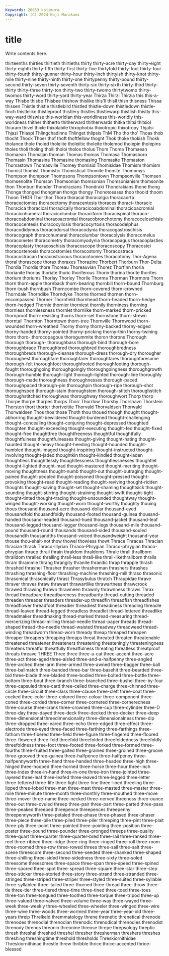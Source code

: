 ```yaml
---
Keywords: 20653 kojimura
Copyright: (C) 2024 Koji Murakami
---
```


# title

Write contents here.



 thirteenths thirties thirtieth thirtieths thirty thirty-acre thirty-day thirty-eight
thirty-eighth thirty-fifth thirty-first thirty-five thirtyfold thirty-foot thirty-four thirty-fourth thirty-gunner thirty-hour
thirty-inch thirtyish thirty-knot thirty-mile thirty-nine thirty-ninth thirty-one thirtypenny thirty-pound thirty-second
thirty-seven thirty-seventh thirty-six thirty-sixth thirty-third thirty-thirty thirty-three thirty-ton thirty-two thirty-twomo
thirtytwomo thirty-twomos thirty-word thirty-yard thirty-year Thirza Thirzi Thirzia this this-a-way
Thisbe thisbe Thisbee thishow thislike this'll thisll thisn thisness Thissa
thissen Thistle thistle thistlebird thistled thistle-down thistledown thistle-finch thistlelike thistleproof
thistlery thistles thistlewarp thistlish thistly this-way-ward thiswise this-worldian this-worldliness this-worldly
this-worldness thither thitherto thitherward thitherwards thitka thitsi thitsiol thiuram thivel
thixle thixolabile thixophobia thixotropic thixotropy Thjatsi Thjazi Thlaspi Thlingchadinne Thlinget
thlipsis ThM Tho tho tho' Thoas thob thocht Thock Thoer
thof thoft thoftfellow thoght Thok thoke thokish Thokk tholance thole
tholed tholeiite tholeiitic tholeite tholemod tholepin tholepins tholes tholi tholing
tholli tholoi tholos tholus Thom Thoma Thomaean thomaean Thomajan thoman
Thomas thomas Thomasa Thomasboro Thomasin Thomasina Thomasine thomasing Thomasite Thomaston
Thomastown Thomasville Thomey thomisid Thomisidae Thomism thomism Thomist thomist Thomistic
Thomistical Thomite thomite Thomomys Thompson thompson Thompsons Thompsontown Thompsonville Thomsen
thomsenolite Thomson Thomsonian thomsonian Thomsonianism thomsonite thon Thonburi thonder Thondracians
Thondraki Thondrakians thone thong Thonga thonged thongman thongs thongy Thonotosassa
thoo thooid thoom Thoon THOR Thor thor Thora thoracal thoracalgia
thoracaorta thoracectomies thoracectomy thoracentesis thoraces thoraci- thoracic Thoracica thoracical thoracically
thoracicoabdominal thoracicoacromial thoracicohumeral thoracicolumbar thoraciform thoracispinal thoraco- thoracoabdominal thoracoacromial thoracobronchotomy
thoracoceloschisis thoracocentesis thoracocyllosis thoracocyrtosis thoracodelphus thoracodidymus thoracodorsal thoracodynia thoracogastroschisis thoracograph
thoracohumeral thoracolumbar thoracolysis thoracomelus thoracometer thoracometry thoracomyodynia thoracopagus thoracoplasties thoracoplasty
thoracoschisis thoracoscope thoracoscopy Thoracostei thoracostenosis thoracostomies thoracostomy Thoracostraca thoracostracan thoracostracous
thoracotomies thoracotomy Thor-Agena thoral thorascope thorax thoraxes Thorazine Thorbert Thorburn
Thor-Delta Thordia Thordis thore Thoreau Thoreauvian Thorez Thorfinn thoria thorianite
thorias thoriate thoric thoriferous Thorin thorina thorite thorites thorium thoriums
Thorlay Thorley Thorlie Thorma Thorman Thormora Thorn thorn thorn-apple thornback
thorn-bearing thornbill thorn-bound Thornburg thorn-bush thornbush Thorncombe thorn-covered thorn-crowned Thorndale
Thorndike Thorndyke Thorne thorned thornen thorn-encompassed Thorner Thornfield thornhead thorn-headed
thorn-hedge thorn-hedged Thornie thornier thorniest thornily thorniness thorning thornless thornlessness
thornlet thornlike thorn-marked thorn-pricked thornproof thorn-resisting thorns thorn-set thornstone thorn-strewn
thorntail Thornton Thorntown thorn-tree Thornville Thornwood thorn-wounded thorn-wreathed Thorny thorny
thorny-backed thorny-edged thorny-handed thorny-pointed thorny-pricking thorny-thin thorny-twining thoro thoro- thorocopagous
thorogummite thoron thorons Thorough thorough thorough- thoroughbass thorough-bind thorough-bore thoroughbrace
Thoroughbred thoroughbred thoroughbredness thoroughbreds thorough-cleanse thorough-dress thorough-dry thorougher thoroughest thoroughfare
thoroughfarer thoroughfares thoroughfaresome thorough-felt thoroughfoot thoroughfooted thoroughfooting thorough-fought thoroughgoing thoroughgoingly
thoroughgoingness thoroughgrowth thorough-humble thorough-light thorough-lighted thorough-line thoroughly thorough-made thoroughness thoroughnesses
thorough-paced thoroughpaced thorough-pin thoroughpin thorough-ripe thorough-shot thoroughsped thorough-stain thoroughstem thorough-stitch
thoroughstitch thoroughstitched thoroughwax thoroughway thoroughwort Thorp thorp Thorpe thorpe thorpes
thorps Thorr Thorrlow Thorsby Thorshavn Thorstein Thorsten thort thorter thortveitite
Thorvald Thorvaldsen Thorwald Thorwaldsen Thos thos those Thoth thou thoued
though thought thought-abhorring thought-bewildered thought-burdened thought-challenging thought-concealing thought-conjuring thought-depressed thoughted
thoughten thought-exceeding thought-executing thought-fed thought-fixed thought-free thoughtfree thoughtfreeness thoughtful thoughtfully
thoughtfulness thoughtfulnesses thought-giving thought-hating thought-haunted thought-heavy thought-heeding thought-hounded thought-humbled thought-imaged
thought-inspiring thought-instructed thought-involving thought-jaded thoughtkin thought-kindled thought-laden thoughtless thoughtlessly thoughtlessness
thoughtlessnesses thoughtlet thought-lighted thought-mad thought-mastered thought-meriting thought-moving thoughtness thought-numb thought-out
thought-outraging thought-pained thought-peopled thought-poisoned thought-pressed thought-provoking thought-read thought-reading thought-reviving thought-ridden
thoughts thought-saving thought-set thought-shaming thoughtsick thought-sounding thought-stirring thought-straining thought-swift thought-tight
thought-tinted thought-tracing thought-unsounded thoughtway thought-winged thought-working thought-worn thought-worthy thoughty thouing
thous thousand thousand-acre thousand-dollar thousand-eyed thousandfold thousandfoldly thousand-footed thousand-guinea thousand-handed
thousand-headed thousand-hued thousand-jacket thousand-leaf thousand-legged thousand-legger thousand-legs thousand-mile thousand-pound thousand-round
thousands thousand-sided thousand-souled thousandth thousandths thousand-voiced thousandweight thousand-year thouse thou-shalt-not
thow thowel thowless thowt Thrace Thraces Thracian thracian thrack Thraco-Illyrian
Thraco-Phrygian Thraco-phrygian thraco-phrygian thraep thrail thrain thraldom thraldoms Thrale thrall
thrallborn thralldom thralled thralling thrall-less thrall-like thrall-likethrallborn thralls thram thrammle
thrang thrangity thranite thranitic thrap thrapple thrash thrashed thrashel Thrasher
thrasher thrasherman thrashers thrashes thrashing thrashing-floor thrashing-machine thrashing-mill thraso thrasonic
thrasonical thrasonically thrast Thrasybulus thratch Thraupidae thrave thraver thraves thraw
thrawart thrawartlike thrawartness thrawcrook thrawed thrawing thrawn thrawneen thrawnly thrawnness
thraws Thrax thread threadbare threadbareness threadbarity thread-cutting threaded threaden threader
threaders threader-up threadfin threadfish threadfishes threadflower threadfoot threadier threadiest threadiness
threading threadle thread-leaved thread-legged threadless threadlet thread-lettered threadlike threadmaker threadmaking
thread-marked thread-measuring thread-mercerizing thread-milling thread-needle thread-paper threads thread-shaped thread-the-needle thread-waisted
threadway threadweed thread-winding threadworm thread-worn thready threap threaped threapen threaper
threapers threaping threaps threat threated threaten threatenable threatened threatener threateners
threatening threateningly threateningness threatens threatful threatfully threatfulness threating threatless threatproof
threats threave THREE Three three three-a-cat three-accent three-acre three-act three-aged
three-aisled three-and-a-halfpenny three-angled three-arched three-arm three-armed three-awned three-bagger three-ball three-ballmatch
three-banded three-bar three-basehit three-bearded three-bid three-blade three-bladed three-bodied three-bolted three-bottle
three-bottom three-bout three-branch three-branched three-bushel three-by-four three-capsuled three-card three-celled three-charge
three-chinned three-circle three-circuit three-class three-clause three-cleft three-coat three-cocked three-color three-colored
three-colour three-component three-coned three-corded three-corner three-cornered three-corneredness three-course three-crank three-crowned
three-cup three-cylinder three-D three-day three-dayed three-deck three-decked three-decker three-deep three-dimensional
threedimensionality three-dimensionalness three-dip three-dropped three-eared three-echo three-edged three-effect three-electrode three-eyed
three-faced three-farthing three-farthings three-fathom three-fibered three-field three-figure three-fingered three-floored three-flowered
three-fold threefold threefolded threefoldedness threefoldly threefoldness three-foot three-footed three-forked three-formed
three-fourths three-fruited three-gaited three-grained three-groined three-groove three-grooved three-guinea three-halfpence three-halfpenny
three-halfpennyworth three-hand three-handed three-headed three-high three-hinged three-hooped three-horned three-horse three-hour
three-inch three-index three-in-hand three-in-one three-iron three-jointed three-layered three-leaf three-leafed three-leaved
three-legged three-letter three-lettered three-life three-light three-line three-lined threeling three-lipped three-lobed
three-man three-mast three-masted three-master three-mile three-minute three-month three-monthly three-mouthed three-move
three-mover three-name three-necked three-nerved threeness three-ounce three-out three-ovuled threep three-pair
three-part three-parted three-pass three-peaked threeped threepence threepences threepenny threepennyworth three-petaled
three-phase three-phased three-phaser three-piece three-pile three-piled three-piler threeping three-pint three-plait
three-ply three-point three-pointed three-pointing three-position three-poster three-pound three-pounder three-pronged threeps
three-quality three-quart three-quarter three-quarter-bred three-rail three-ranked three-reel three-ribbed three-ridge three-ring
three-ringed three-roll three-room three-roomed three-row three-rowed threes three-sail three-salt three-scene
threescore three-second three-seeded three-shanked three-shaped three-shilling three-sided three-sidedness three-sixty three-soled
threesome threesomes three-space three-span three-speed three-spined three-spored three-spot three-spread three-square
three-star three-step three-sticker three-storied three-story three-strand three-stranded three-stringed three-striped three-striper
three-styled three-suited three-syllable three-syllabled three-tailed three-thorned three-thread three-throw three-tie three-tier
three-tiered three-time three-tined three-toed three-toes three-ton three-tongued three-toothed three-torque three-tripod
three-up three-valued three-valved three-volume three-way three-wayed three-week three-weekly three-wheeled three-wheeler
three-winged three-wire three-wive three-woods three-wormed three-year three-year-old three-years threip Threlkeld
thremmatology threne threnetic threnetical threnode threnodes threnodial threnodian threnodic threnodical
threnodies threnodist threnody threnos threonin threonine threose threpe threpsology threptic
thresh threshal threshed threshel thresher thresherman threshers threshes threshing threshingtime
threshold thresholds Threskiornithidae Threskiornithinae threstle threw thribble thrice thrice-accented thrice-blessed
